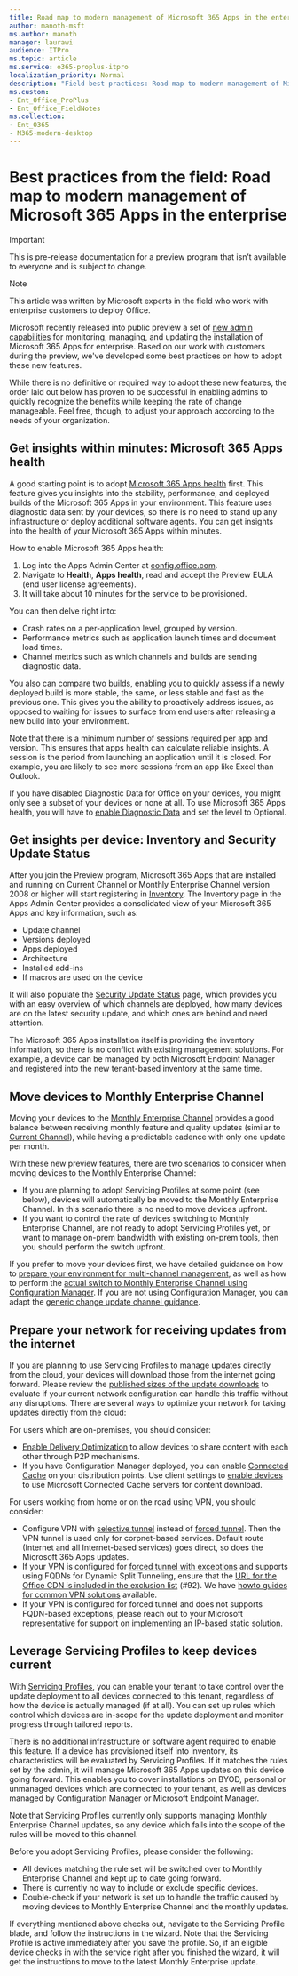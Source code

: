 ```yaml
---
title: Road map to modern management of Microsoft 365 Apps in the enterprise
author: manoth-msft
ms.author: manoth
manager: laurawi
audience: ITPro 
ms.topic: article 
ms.service: o365-proplus-itpro
localization_priority: Normal
description: "Field best practices: Road map to modern management of Microsoft 365 Apps in the enterprise"
ms.custom: 
- Ent_Office_ProPlus
- Ent_Office_FieldNotes
ms.collection: 
- Ent_O365
- M365-modern-desktop
---
```


# Best practices from the field: Road map to modern management of Microsoft 365 Apps in the enterprise

> [!IMPORTANT]
> This is pre-release documentation for a preview program that isn’t available to everyone and is subject to change.

> [!NOTE]
> This article was written by Microsoft experts in the field who work with enterprise customers to deploy Office.

Microsoft recently released into public preview a set of [new admin capabilities](../admincenter/overview.md#whats-new-in-preview) for monitoring, managing, and updating the installation of Microsoft 365 Apps for enterprise. Based on our work with customers during the preview, we've developed some best practices on how to adopt these new features.

While there is no definitive or required way to adopt these new features, the order laid out below has proven to be successful in enabling admins to quickly recognize the benefits while keeping the rate of change manageable. Feel free, though, to adjust your approach according to the needs of your organization.

## Get insights within minutes: Microsoft 365 Apps health

A good starting point is to adopt [Microsoft 365 Apps health](../admincenter/microsoft-365-apps-health.md) first. This feature gives you insights into the stability, performance, and deployed builds of the Microsoft 365 Apps in your environment. This feature uses diagnostic data sent by your devices, so there is no need to stand up any infrastructure or deploy additional software agents. You can get insights into the health of your Microsoft 365 Apps within minutes.

How to enable Microsoft 365 Apps health:

1. Log into the Apps Admin Center at [config.office.com](https://config.office.com/).
2. Navigate to **Health**, **Apps health**, read and accept the Preview EULA (end user license agreements).
3. It will take about 10 minutes for the service to be provisioned.

You can then delve right into:

- Crash rates on a per-application level, grouped by version.
- Performance metrics such as application launch times and document load times.
- Channel metrics such as which channels and builds are sending diagnostic data.

You also can compare two builds, enabling you to quickly assess if a newly deployed build is more stable, the same, or less stable and fast as the previous one. This gives you the ability to proactively address issues, as opposed to waiting for issues to surface from end users after releasing a new build into your environment.

Note that there is a minimum number of sessions required per app and version. This ensures that apps health can calculate reliable insights. A session is the period from launching an application until it is closed. For example, you are likely to see more sessions from an app like Excel than Outlook.

If you have disabled Diagnostic Data for Office on your devices, you might only see a subset of your devices or none at all. To use Microsoft 365 Apps health, you will have to [enable Diagnostic Data](../privacy/manage-privacy-controls.md#policy-setting-for-diagnostic-data) and set the level to Optional.

## Get insights per device: Inventory and Security Update Status

After you join the Preview program, Microsoft 365 Apps that are installed and running on Current Channel or Monthly Enterprise Channel version 2008 or higher will start registering in [Inventory](../admincenter/inventory.md). The Inventory page in the Apps Admin Center provides a consolidated view of your Microsoft 365 Apps and key information, such as:

- Update channel
- Versions deployed
- Apps deployed
- Architecture
- Installed add-ins
- If macros are used on the device

It will also populate the [Security Update Status](../admincenter/security-update-status.md) page, which provides you with an easy overview of which channels are deployed, how many devices are on the latest security update, and which ones are behind and need attention.

The Microsoft 365 Apps installation itself is providing the inventory information, so there is no conflict with existing management solutions. For example, a device can be managed by both Microsoft Endpoint Manager and registered into the new tenant-based inventory at the same time.

## Move devices to Monthly Enterprise Channel

Moving your devices to the [Monthly Enterprise Channel](../overview-update-channels.md#monthly-enterprise-channel-overview) provides a good balance between receiving monthly feature and quality updates (similar to [Current Channel](../overview-update-channels.md#current-channel-overview)), while having a predictable cadence with only one update per month.

With these new preview features, there are two scenarios to consider when moving devices to the Monthly Enterprise Channel:

- If you are planning to adopt Servicing Profiles at some point (see below), devices will automatically be moved to the Monthly Enterprise Channel. In this scenario there is no need to move devices upfront.
- If you want to control the rate of devices switching to Monthly Enterprise Channel, are not ready to adopt Servicing Profiles yet, or want to manage on-prem bandwidth with existing on-prem tools, then you should perform the switch upfront.

If you prefer to move your devices first, we have detailed guidance on how to [prepare your environment for multi-channel management](build-dynamic-lean-configuration-manager.md), as well as how to perform the [actual switch to Monthly Enterprise Channel using Configuration Manager](switch-to-monthly-enterprise-channel.md). If you are not using Configuration Manager, you can adapt the [generic change update channel guidance](../change-update-channels.md).

## Prepare your network for receiving updates from the internet

If you are planning to use Servicing Profiles to manage updates directly from the cloud, your devices will download those from the internet going forward. Please review the [published sizes of the update downloads](https://docs.microsoft.com/officeupdates/download-sizes-microsoft365-apps-updates) to evaluate if your current network configuration can handle this traffic without any disruptions. There are several ways to optimize your network for taking updates directly from the cloud:

For users which are on-premises, you should consider:

- [Enable Delivery Optimization](../delivery-optimization.md) to allow devices to share content with each other through P2P mechanisms.
- If you have Configuration Manager deployed, you can enable [Connected Cache](https://docs.microsoft.com/mem/configmgr/core/plan-design/hierarchy/microsoft-connected-cache) on your distribution points. Use client settings to [enable devices](https://docs.microsoft.com/mem/configmgr/core/plan-design/hierarchy/microsoft-connected-cache#enable-connected-cache) to use Microsoft Connected Cache servers for content download.

For users working from home or on the road using VPN, you should consider:

- Configure VPN with [selective tunnel](https://docs.microsoft.com/microsoft-365/enterprise/microsoft-365-vpn-implement-split-tunnel#4-vpn-selective-tunnel) instead of [forced tunnel](https://docs.microsoft.com/microsoft-365/enterprise/microsoft-365-vpn-implement-split-tunnel#1-vpn-forced-tunnel). Then the VPN tunnel is used only for corpnet-based services. Default route (Internet and all Internet-based services) goes direct, so does the Microsoft 365 Apps updates.
- If your VPN is configured for [forced tunnel with exceptions](https://docs.microsoft.com/microsoft-365/enterprise/microsoft-365-vpn-implement-split-tunnel#2-vpn-forced-tunnel-with-a-small-number-of-trusted-exceptions) and supports using FQDNs for Dynamic Split Tunneling, ensure that the [URL for the Office CDN is included in the exclusion list](https://docs.microsoft.com/microsoft-365/enterprise/urls-and-ip-address-ranges#microsoft-365-common-and-office-online) (#92). We have [howto guides for common VPN solutions](https://docs.microsoft.com/microsoft-365/enterprise/microsoft-365-vpn-implement-split-tunnel#howto-guides-for-common-vpn-platforms) available.
- If your VPN is configured for forced tunnel and does not supports FQDN-based exceptions, please reach out to your Microsoft representative for support on implementing an IP-based static solution.

## Leverage Servicing Profiles to keep devices current

With [Servicing Profiles](../admincenter/servicing-profile.md), you can enable your tenant to take control over the update deployment to all devices connected to this tenant, regardless of how the device is actually managed (if at all). You can set up rules which control which devices are in-scope for the update deployment and monitor progress through tailored reports.

There is no additional infrastructure or software agent required to enable this feature. If a device has provisioned itself into inventory, its characteristics will be evaluated by Servicing Profiles. If it matches the rules set by the admin, it will manage Microsoft 365 Apps updates on this device going forward. This enables you to cover installations on BYOD, personal or unmanaged devices which are connected to your tenant, as well as devices managed by Configuration Manager or Microsoft Endpoint Manager.

Note that Servicing Profiles currently only supports managing Monthly Enterprise Channel updates, so any device which falls into the scope of the rules will be moved to this channel.

Before you adopt Servicing Profiles, please consider the following:

- All devices matching the rule set will be switched over to Monthly Enterprise Channel and kept up to date going forward.
- There is currently no way to include or exclude specific devices.
- Double-check if your network is set up to handle the traffic caused by moving devices to Monthly Enterprise Channel and the monthly updates.

If everything mentioned above checks out, navigate to the Servicing Profile blade, and follow the instructions in the wizard. Note that the Servicing Profile is active immediately after you save the profile. So, if an eligible device checks in with the service right after you finished the wizard, it will get the instructions to move to the latest Monthly Enterprise update.
